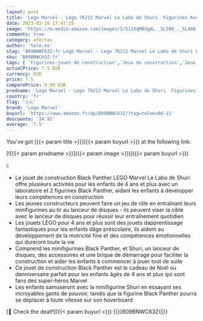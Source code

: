 ```yaml
---
layout: post
title: 'Lego Marvel - Lego 76212 Marvel Le Labo de Shuri  Figurines Avengers Black Panther : Wakanda Forever  Jouet Super-Héros  Garçons et Filles 4 Ans et Plus  Cadeau'
date: 2023-02-10 17:47:25
image: 'https://m.media-amazon.com/images/I/511XqMB3gAL._SL500_._SL400_.jpg'
comments: true
category: ofertas
author: 'tole.es'
slug: 'B09BNWC63Z-fr Lego Marvel - Lego 76212 Marvel Le Labo de Shuri Figurines...'
sku: 'B09BNWC63Z-fr'
tags: [ 'Figurines-jouet de construction','Jeux de construction','Jeux et Jouets','Jeux et jouets','Stockage et accessoires','lego','lego marvel','🇫🇷', ]
actualPrice: 7.5 EUR
currency: EUR
price: 7.5
comparePrice: 9.99 EUR
prodname: 'Lego Marvel - Lego 76212 Marvel Le Labo de Shuri  Figurines Avengers Black Panther : Wakanda Forever  Jouet Super-Héros  Garçons et Filles 4 Ans et Plus  Cadeau'
country: 'fr'
flag: '🇫🇷'
brand: 'Lego Marvel'
buyurl: 'https://www.amazon.fr/dp/B09BNWC63Z/?tag=tolees0d-21'
descuento: '24.92'
average: '7.5'
---
```


You've got [{{< param title >}}]({{< param buyurl >}}) at the following link:

[![{{< param prodname >}}]({{< param image >}})]({{< param buyurl >}})

ℹ️:

- Le jouet de construction Black Panther LEGO Marvel Le Labo de Shuri offre plusieurs activités pour les enfants de 4 ans et plus avec un laboratoire et 2 figurines Black Panther, aidant les enfants à développer leurs compétences en construction
- Les jeunes constructeurs peuvent faire un jeu de rôle en entraînant leurs minifigurines au tir au lanceur de disques - ils peuvent viser la cible avec le lanceur de disques pour réussir leur entraînement quotidien
- Les jouets LEGO pour 4 ans et plus sont des jouets dapprentissage fantastiques pour les enfants dâge préscolaire, ils aident au développement de la motricité fine et des compétences émotionnelles qui dureront toute la vie
- Comprend les minifigurines Black Panther, et Shuri, un lanceur de disques, des accessoires et une brique de démarrage pour faciliter la construction et aider les enfants à commencer à jouer tout de suite
- Ce jouet de construction Black Panther est le cadeau de Noël ou danniversaire parfait pour les enfants âgés de 4 ans et plus qui sont fans des super-héros Marvel
- Les enfants samuseront avec la minifigurine Shuri en essayant ses incroyables gants de pouvoir, tandis que la figurine Black Panther pourra se déplacer à toute vitesse sur son hoverboard

[🛒 Check the deal!!]({{< param buyurl >}})
{{<world>}}B09BNWC63Z{{</world>}}
